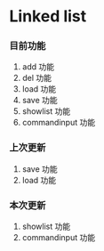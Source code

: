 # Linked list #

### 目前功能 ###
1. add 功能
2. del 功能
3. load 功能
4. save 功能
5. showlist 功能
6. commandinput 功能

### 上次更新 ###
1. save 功能
2. load 功能

### 本次更新 ###
1. showlist 功能
2. commandinput 功能

